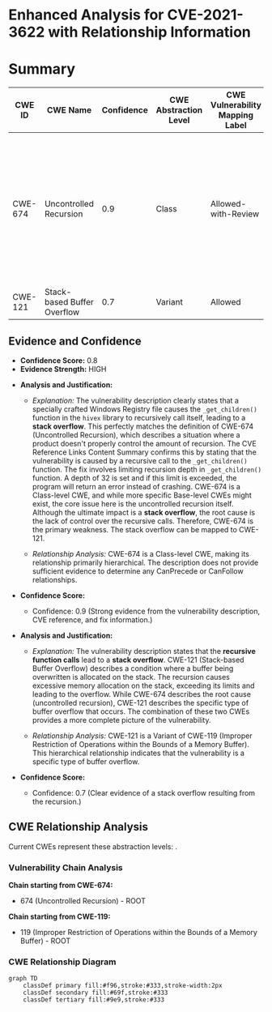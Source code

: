 # Enhanced Analysis for CVE-2021-3622 with Relationship Information

# Summary
| CWE ID | CWE Name | Confidence | CWE Abstraction Level | CWE Vulnerability Mapping Label | CWE-Vulnerability Mapping Notes |
|---|---|---|---|---|---|
| CWE-674 | Uncontrolled Recursion | 0.9 | Class | Allowed-with-Review | The vulnerability is caused by recursive call to the `_get_children()` function in the `hivex` library when processing a specially crafted Windows Registry hive file. |
| CWE-121 | Stack-based Buffer Overflow | 0.7 | Variant | Allowed | The recursive calls lead to a stack overflow. |

## Evidence and Confidence

*   **Confidence Score:** 0.8
*   **Evidence Strength:** HIGH

- **Analysis and Justification:**  
  - *Explanation:* The vulnerability description clearly states that a specially crafted Windows Registry file causes the `_get_children()` function in the `hivex` library to recursively call itself, leading to a **stack overflow**. This perfectly matches the definition of CWE-674 (Uncontrolled Recursion), which describes a situation where a product doesn't properly control the amount of recursion. The CVE Reference Links Content Summary confirms this by stating that the vulnerability is caused by a recursive call to the `_get_children()` function. The fix involves limiting recursion depth in `_get_children()` function. A depth of 32 is set and if this limit is exceeded, the program will return an error instead of crashing. CWE-674 is a Class-level CWE, and while more specific Base-level CWEs might exist, the core issue here is the uncontrolled recursion itself. Although the ultimate impact is a **stack overflow**, the root cause is the lack of control over the recursive calls. Therefore, CWE-674 is the primary weakness. The stack overflow can be mapped to CWE-121.
  
  - *Relationship Analysis:* CWE-674 is a Class-level CWE, making its relationship primarily hierarchical. The description does not provide sufficient evidence to determine any CanPrecede or CanFollow relationships.

- **Confidence Score:**  
  - Confidence: 0.9 (Strong evidence from the vulnerability description, CVE reference, and fix information.)

- **Analysis and Justification:**  
  - *Explanation:* The vulnerability description states that the **recursive function calls** lead to a **stack overflow**. CWE-121 (Stack-based Buffer Overflow) describes a condition where a buffer being overwritten is allocated on the stack. The recursion causes excessive memory allocation on the stack, exceeding its limits and leading to the overflow. While CWE-674 describes the root cause (uncontrolled recursion), CWE-121 describes the specific type of buffer overflow that occurs. The combination of these two CWEs provides a more complete picture of the vulnerability.
  
  - *Relationship Analysis:* CWE-121 is a Variant of CWE-119 (Improper Restriction of Operations within the Bounds of a Memory Buffer). This hierarchical relationship indicates that the vulnerability is a specific type of buffer overflow.

- **Confidence Score:**  
  - Confidence: 0.7 (Clear evidence of a stack overflow resulting from the recursion.)


## CWE Relationship Analysis

Current CWEs represent these abstraction levels: .


### Vulnerability Chain Analysis

**Chain starting from CWE-674:**
- 674 (Uncontrolled Recursion) - ROOT


**Chain starting from CWE-119:**
- 119 (Improper Restriction of Operations within the Bounds of a Memory Buffer) - ROOT



### CWE Relationship Diagram

```mermaid
graph TD
    classDef primary fill:#f96,stroke:#333,stroke-width:2px
    classDef secondary fill:#69f,stroke:#333
    classDef tertiary fill:#9e9,stroke:#333
```
